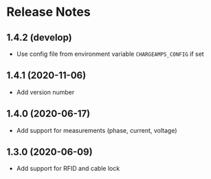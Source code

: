 # Release Notes

## 1.4.2 (develop)

- Use config file from environment variable `CHARGEAMPS_CONFIG` if set

## 1.4.1 (2020-11-06)

- Add version number

## 1.4.0 (2020-06-17)

- Add support for measurements (phase, current, voltage)

## 1.3.0 (2020-06-09)

- Add support for RFID and cable lock
